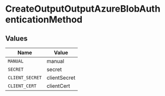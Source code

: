# CreateOutputOutputAzureBlobAuthenticationMethod


## Values

| Name            | Value           |
| --------------- | --------------- |
| `MANUAL`        | manual          |
| `SECRET`        | secret          |
| `CLIENT_SECRET` | clientSecret    |
| `CLIENT_CERT`   | clientCert      |